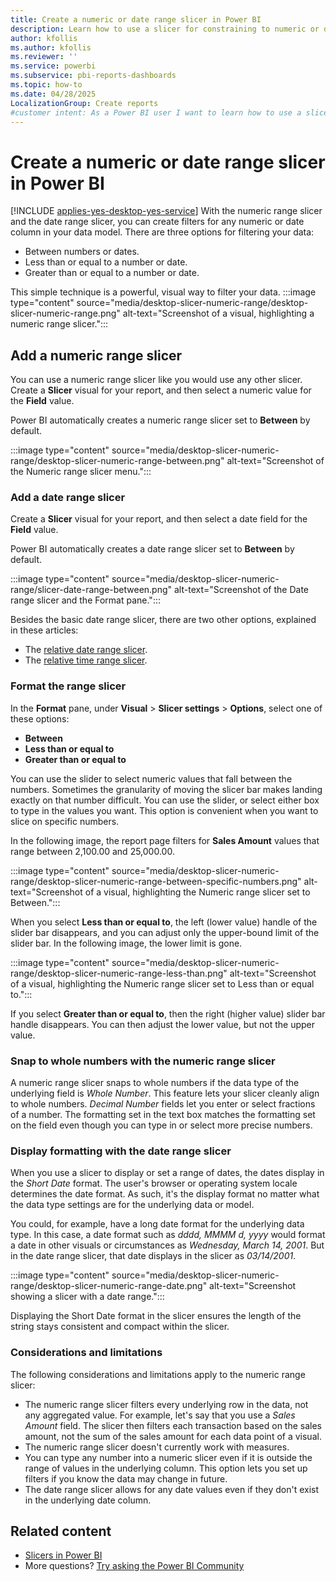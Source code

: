 ```yaml
---
title: Create a numeric or date range slicer in Power BI
description: Learn how to use a slicer for constraining to numeric or date ranges in Power BI Desktop and the Power BI service.
author: kfollis
ms.author: kfollis
ms.reviewer: ''
ms.service: powerbi
ms.subservice: pbi-reports-dashboards
ms.topic: how-to
ms.date: 04/28/2025
LocalizationGroup: Create reports
#customer intent: As a Power BI user I want to learn how to use a slicer for constraining to numeric or date ranges in Power BI Desktop.
---
```

# Create a numeric or date range slicer in Power BI

[!INCLUDE [applies-yes-desktop-yes-service](../includes/applies-yes-desktop-yes-service.md)]
With the numeric range slicer and the date range slicer, you can create filters for any numeric or date column in your data model. There are three options for filtering your data:

- Between numbers or dates.
- Less than or equal to a number or date.
- Greater than or equal to a number or date.

This simple technique is a powerful, visual way to filter your data.
:::image type="content" source="media/desktop-slicer-numeric-range/desktop-slicer-numeric-range.png" alt-text="Screenshot of a visual, highlighting a numeric range slicer.":::

## Add a numeric range slicer

You can use a numeric range slicer like you would use any other slicer. Create a **Slicer** visual for your report, and then select a numeric value for the **Field** value.

Power BI automatically creates a numeric range slicer set to **Between** by default.

:::image type="content" source="media/desktop-slicer-numeric-range/desktop-slicer-numeric-range-between.png" alt-text="Screenshot of the Numeric range slicer menu.":::

### Add a date range slicer

Create a **Slicer** visual for your report, and then select a date field for the **Field** value.

Power BI automatically creates a date range slicer set to **Between** by default.

:::image type="content" source="media/desktop-slicer-numeric-range/slicer-date-range-between.png" alt-text="Screenshot of the Date range slicer and the Format pane.":::

Besides the basic date range slicer, there are two other options, explained in these articles:

- The [relative date range slicer](../visuals/desktop-slicer-filter-date-range.md).
- The [relative time range slicer](slicer-filter-relative-time.md).

### Format the range slicer

In the **Format** pane, under **Visual** > **Slicer settings** > **Options**, select one of these options:

* **Between**
* **Less than or equal to**
* **Greater than or equal to**

You can use the slider to select numeric values that fall between the numbers. Sometimes the granularity of moving the slicer bar makes landing exactly on that number difficult. You can use the slider, or select either box to type in the values you want. This option is convenient when you want to slice on specific numbers.

In the following image, the report page filters for **Sales Amount** values that range between 2,100.00 and 25,000.00.

:::image type="content" source="media/desktop-slicer-numeric-range/desktop-slicer-numeric-range-between-specific-numbers.png" alt-text="Screenshot of a visual, highlighting the Numeric range slicer set to Between.":::

When you select **Less than or equal to**, the left (lower value) handle of the slider bar disappears, and you can adjust only the upper-bound limit of the slider bar. In the following image, the lower limit is gone.

:::image type="content" source="media/desktop-slicer-numeric-range/desktop-slicer-numeric-range-less-than.png" alt-text="Screenshot of a visual, highlighting the Numeric range slicer set to Less than or equal to.":::

If you select **Greater than or equal to**, then the right (higher value) slider bar handle disappears. You can then adjust the lower value, but not the upper value.

### Snap to whole numbers with the numeric range slicer

A numeric range slicer snaps to whole numbers if the data type of the underlying field is *Whole Number*. This feature lets your slicer cleanly align to whole numbers. *Decimal Number* fields let you enter or select fractions of a number. The formatting set in the text box matches the formatting set on the field even though you can type in or select more precise numbers.

### Display formatting with the date range slicer

When you use a slicer to display or set a range of dates, the dates display in the *Short Date* format. The user's browser or operating system locale determines the date format. As such, it's the display format no matter what the data type settings are for the underlying data or model.

You could, for example, have a long date format for the underlying data type. In this case, a date format such as *dddd, MMMM d, yyyy* would format a date in other visuals or circumstances as *Wednesday, March 14, 2001*. But in the date range slicer, that date displays in the slicer as *03/14/2001*.

:::image type="content" source="media/desktop-slicer-numeric-range/desktop-slicer-numeric-range-date.png" alt-text="Screenshot showing a slicer with a date range.":::

Displaying the Short Date format in the slicer ensures the length of the string stays consistent and compact within the slicer.

### Considerations and limitations

The following considerations and limitations apply to the numeric range slicer:

- The numeric range slicer filters every underlying row in the data, not any aggregated value. For example, let's say that you use a *Sales Amount* field. The slicer then filters each transaction based on the sales amount, not the sum of the sales amount for each data point of a visual.
- The numeric range slicer doesn't currently work with measures.
- You can type any number into a numeric slicer even if it is outside the range of values in the underlying column. This option lets you set up filters if you know the data may change in future.
- The date range slicer allows for any date values even if they don't exist in the underlying date column.

## Related content

- [Slicers in Power BI](../visuals/power-bi-visualization-slicers.md)
- More questions? [Try asking the Power BI Community](https://community.powerbi.com/)